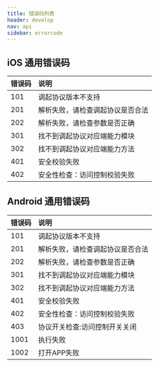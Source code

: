 ```yaml
---
title: 错误码列表
header: develop
nav: api
sidebar: errorcode
---
```



## iOS 通用错误码  


|错误码|说明|
|:--|:--|
|101|调起协议版本不支持|
|201|解析失败，请检查调起协议是否合法|
|202|解析失败，请检查参数是否正确|
|301|找不到调起协议对应端能力模块|
|302|找不到调起协议对应端能力方法|
|401|安全校验失败|
|402|安全性检查：访问控制校验失败|

<!-- |1001| 端调起协议|
|1002	|APS下载更新|
|1003	|小程序包校验|
|1004	|小程序安装|
|1005	|小程序客户端运行|
|1006	|小程序前端运行|
|1007	|debug模式下载|
|1008	|风控授权|
|1009	|下载包本地swan-core版本过低被过滤时，兜底方案(尝试更新swan-core，更新成功则再次调起小程序) |
|1010	|PMS公共业务(包含appinfo、db存储等场景)|
|1011	|PMS主包下载业务|
|1012	|PMS子包下载业务|
|1013	|PMS swancore下载业务|
|1014	|PMS extension 业务|
|10001|	参数错误|
|10002|	网络错误|
|10003|	数据库无包|
|10004|	本地无包|
|10005|	签名错误|
|10006|	解析安装包错误|
|10007|	解压安装包错误|
|10008|	APS无包且客户端无包|
|10009|	下载小程序包失败|
|10010|	下载小程序icon失败|
|10011|	小程序数据不完整|
|10012|	获取调起协议失败|
|10013|	调起协议appid与aps下发 appkey值不对应|
|10014|	数据解析|
|10015|	空数据|
|10016|	页面栈错误|
|10017|	重命名小程序包失败|
|10018|	打开小程序一直loading|
|10019|	小程序打开后白屏|
|10020|	loadInfo无效|
|10021| 系统版本过低|
|10022|	前端框架出错|
|10023|	前端业务代码出错|
|10024|	小程序解密错误|
|10025|	swan core更新状态失败|
|10026|	下载包本地swan-core版本过低被过滤时，兜底方案失败|
|10027|	调起协议对应的包类型（小程序/小游戏）和aps平台下载的包类型信息不一致|
|10028|	当前页面屏幕分析为错误页（包含白屏），上报数据与0019（白屏）保持一致|
|10029|	activity已finish/destroy|
|10030|	小程序加载swancore失败|
|10031|	小程序运行时无bundle和zip文件，兜底重置|
|10032|	小程序APS合并下载冲突|
|10033|	白屏状态下退出时，关闭小程序|
|10034|	APS 包信息无更新|
|10035|	app status不合法，app受限被下架|
|10036|	尝试重试|
|10037|	V8报错|
|10038|	小程序分包下载失败|
|10039|	小程序请求Action返回数据过大（Android）|
|10040|	小程序白屏监控超时(超过6s未到达小程序框架)|
|10041|	小程序域名校验失败上报域名信息|
|10042|	小程序未调用setData进行渲染操作| -->

## Android 通用错误码

|错误码|说明|
|:--|:--|
|101|调起协议版本不支持|
|201|解析失败，请检查调起协议是否合法|
|202|解析失败，请检查参数是否正确|
|301|找不到调起协议对应端能力模块|
|302|找不到调起协议对应端能力方法|
|401|安全校验失败|
|402|安全性检查：访问控制校验失败|
|403|协议开关检查:访问控制开关关闭 |
|1001|执行失败|
|1002|打开APP失败|

<!-- |2001|	调起协议|
|2002|	APS下载更新|
|2003|	小程序包校验|
|2004|	小程序安装|
|2005|	小程序客户端运行|
|2006|	小程序前端运行|
|2007|	debug模式下载|
|2008|	风控授权|
|2009|	下载包本地swan-core版本过低被过滤时，兜底方案(尝试更新swan-core，更新成功则再次调起小程序) |
|2010|	PMS公共业务(包含appinfo、db存储等场景)|
|2011|	PMS主包下载业务|
|2012|	PMS子包下载业务|
|2013|	PMS swancore下载业务|
|2014|	PMS extension 业务|
|20001|	参数错误|
|20002|	网络错误|
|20003|	数据库无包|
|20004|	本地无包|
|20005|	签名错误|
|20006|	解析安装包错误|
|20007|	解压安装包错误|
|20008|	APS无包且客户端无包|
|20009|	下载小程序包失败|
|20010|	下载小程序icon失败|
|20011|	小程序数据不完整|
|20012|	获取调起协议失败|
|20013|	调起协议appid与aps下发 appkey值不对应|
|20014|	数据解析|
|20015|	空数据|
|20016|	页面栈错误|
|20017|	重命名小程序包失败|
|20018|	打开小程序一直loading|
|20019|	小程序打开后白屏|
|20020|	loadInfo无效|
|20021|	系统版本过低|
|20022|	前端框架出错|
|20023|	前端业务代码出错|
|20024|	小程序解密错误|
|20025|	swan core更新状态失败|
|20026|	下载包本地swan-core版本过低被过滤时，兜底方案失败|
|20027|	调起协议对应的包类型（小程序/小游戏）和aps平台下载的包类型信息不一致|
|20028|	当前页面屏幕分析为错误页（包含白屏），上报数据与0019（白屏）保持一致|
|20029|	activity已finish/destroy|
|20030|	小程序加载swancore失败|
|20031|	小程序运行时无bundle和zip文件，兜底重置|
|20032|	小程序APS合并下载冲突|
|20033|	白屏状态下退出时，关闭小程序|
|20034|	APS 包信息无更新|
|20035|	app status不合法，app受限被下架|
|20036|	尝试重试|
|20037|	V8报错|
|20038|	小程序分包下载失败|
|20039|	小程序请求Action返回数据过大（Android）|
|20040|	小程序白屏监控超时(超过6s未到达小程序框架)|
|20041|	小程序域名校验失败上报域名信息|
|20042|	小程序未调用setData进行渲染操作| -->

<!-- ## 开发者工具错误码

|错误码|说明|
|:--|:--|
|3001|	调起协议|
|3002	|APS下载更新|
|3003	|小程序包校验|
|3004	|小程序安装|
|3005	|小程序客户端运行|
|3006	|小程序前端运行|
|3007	|debug模式下载|
|3008	|风控授权|
|3009	|下载包本地swan-core版本过低被过滤时，兜底方案(尝试更新swan-core，更新成功则再次调起小程序) |
|3011|	PMS主包下载业务|
|3012|	PMS子包下载业务|
|3013|	PMS swancore下载业务|
|3014|	PMS extension 业务|
|30001	|参数错误|
|30002|	网络错误|
|30003|	数据库无包|
|30004|	本地无包|
|30005|	签名错误|
|30006|	解析安装包错误|
|30007|	解压安装包错误|
|30008|	APS无包且客户端无包|
|30009|	下载小程序包失败|
|30010|	下载小程序icon失败|
|30011|	小程序数据不完整|
|30012|	获取调起协议失败|
|30013|	调起协议appid与aps下发 appkey值不对应|
|30014|	数据解析|
|30015|	空数据|
|30016|	页面栈错误|
|30017|	重命名小程序包失败|
|30018|	打开小程序一直loading|
|30019|	小程序打开后白屏|
|30020|	loadInfo无效|
|30021|	系统版本过低|
|30022|	前端框架出错|
|30023|	前端业务代码出错|
|30024|	小程序解密错误|
|30025|	swan core更新状态失败|
|30026|	下载包本地swan-core版本过低被过滤时，兜底方案失败|
|30027|	调起协议对应的包类型（小程序/小游戏）和aps平台下载的包类型信息不一致|
|30028|	当前页面屏幕分析为错误页（包含白屏），上报数据与0019（白屏）保持一致|
|30029|	activity已finish/destroy|
|30030|	小程序加载swancore失败|
|30031|	小程序运行时无bundle和zip文件，兜底重置|
|30032|	小程序APS合并下载冲突|
|30033|	白屏状态下退出时，关闭小程序|
|30034|	APS 包信息无更新|
|30035|	app status不合法，app受限被下架|
|30036|	尝试重试|
|30037|	V8报错|
|30038|	小程序分包下载失败|
|30039|	小程序请求Action返回数据过大（Android）|
|30040|	小程序白屏监控超时(超过6s未到达小程序框架)|
|30041|	小程序域名校验失败上报域名信息|
|30042|	小程序未调用setData进行渲染操作| -->